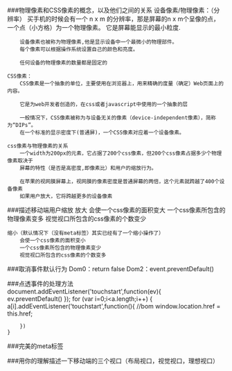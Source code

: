 ###物理像素和CSS像素的概念，以及他们之间的关系
	设备像素/物理像素：（分辨率）
		买手机的时候会有一个 n x m 的分辨率，那是屏幕的n x m个呈像的点，
			一个点（小方格）为一个物理像素。
        		它是屏幕能显示的最小粒度.
        
    	设备像素也被称为物理像素,他是显示设备中一个最微小的物理部件。
  		每个像素可以根据操作系统设置自己的颜色和亮度。
    			
    	任何设备的物理像素的数量都是固定的 
		      
	CSS像素：
		CSS像素是一个抽象的单位，主要使用在浏览器上，用来精确的度量（确定）Web页面上的内容。
		
		它是为web开发者创造的，在css或者javascript中使用的一个抽象的层
		
		一般情况下，CSS像素被称为与设备无关的像素（device-independent像素），简称为“DIPs”。
		在一个标准的显示密度下(普通屏)，一个CSS像素对应着一个设备像素。
				
	css像素与物理像素的关系
		一个width为200px的元素，它占据了200个css像素，但200个css像素占据多少个物理像素取决于
		屏幕的特性（是否是高密度,即像素比）和用户的缩放行为。
		
		在苹果的视网膜屏幕上，视网膜的像素密度是普通屏幕的两倍，这个元素就跨越了400个设备像素
		如果用户放大，它将跨越更多的设备像素

###描述移动端用户缩放
	放大
		会使一个css像素的面积变大
		一个css像素所包含的物理像素变多
		视觉视口所包含的css像素的个数变少
		
	缩小（默认情况下（没有meta标签）其实已经有了一个缩小操作了）
		会使一个css像素的面积变小
		一个css像素所包含的物理像素变少
		视觉视口所包含的css像素的个数变多

###取消事件默认行为
	Dom0：return false
	Dom2：event.preventDefault()

	
###点透事件的处理方法
	document.addEventListener('touchstart',function(ev){			
		ev.preventDefault()
	});
	for (var i=0;i<a.length;i++) {
		a[i].addEventListener('touchstart',function(){
			//bom
			window.location.href = this.href;
			
		})
	}
		
###完美的meta标签
	<meta name="viewport" content="width=device-width,initial-scale=1.0,user-scalable=no" />

###用你的理解描述一下移动端的三个视口（布局视口，视觉视口，理想视口）